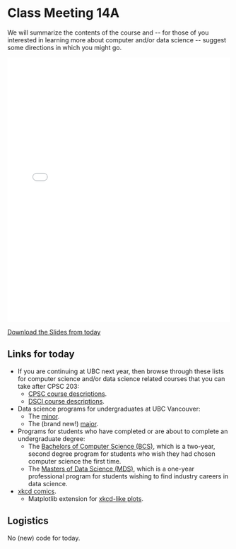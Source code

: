# Class Meeting 14A

We will summarize the contents of the course and -- for those of you interested in learning more about computer and/or data science -- suggest some directions in which you might go.

<div>
<iframe src="../../Lec20_Summary.pdf" width="100%" height="600px" frameBorder="0"> </iframe>
</div>

[Download the Slides from today](https://github.com/ubc-cs/cpsc203/raw/main/files/Lec20_Summary.pdf)

## Links for today

- If you are continuing at UBC next year, then browse through these lists for computer science and/or data science related courses that you can take after CPSC 203:
  - [CPSC course descriptions](https://vancouver.calendar.ubc.ca/course-descriptions/subject/cpscv).
  - [DSCI course descriptions](https://vancouver.calendar.ubc.ca/course-descriptions/subject/dsciv).
- Data science programs for undergraduates at UBC Vancouver:
  - The [minor](https://datascience.ubc.ca/minor).
  - The (brand new!) [major](https://datascience.ubc.ca/major).
- Programs for students who have completed or are about to complete an undergraduate degree:
  - The [Bachelors of Computer Science (BCS)](https://www.cs.ubc.ca/students/undergrad/degree-programs/bcs-program-second-degree), which is a two-year, second degree program for students who wish they had chosen computer science the first time.
  - The [Masters of Data Science (MDS)](https://masterdatascience.ubc.ca/), which is a one-year professional program for students wishing to find industry careers in data science.
- [xkcd comics](https://xkcd.com).
  - Matplotlib extension for [xkcd-like plots](https://matplotlib.org/stable/api/_as_gen/matplotlib.pyplot.xkcd.html).

## Logistics

No (new) code for today.
